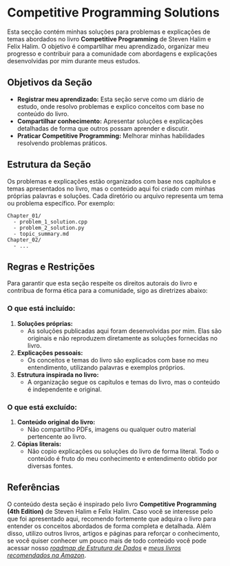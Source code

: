# Competitive Programming Solutions

Esta secção contém minhas soluções para problemas e explicações de temas abordados no livro **Competitive Programming** de Steven Halim e Felix Halim. O objetivo é compartilhar meu aprendizado, organizar meu progresso e contribuir para a comunidade com abordagens e explicações desenvolvidas por mim durante meus estudos.

## Objetivos da Seção

- **Registrar meu aprendizado:** Esta seção serve como um diário de estudo, onde resolvo problemas e explico conceitos com base no conteúdo do livro.
- **Compartilhar conhecimento:** Apresentar soluções e explicações detalhadas de forma que outros possam aprender e discutir.
- **Praticar Competitive Programming:** Melhorar minhas habilidades resolvendo problemas práticos.

## Estrutura da Seção

Os problemas e explicações estão organizados com base nos capítulos e temas apresentados no livro, mas o conteúdo aqui foi criado com minhas próprias palavras e soluções. Cada diretório ou arquivo representa um tema ou problema específico. Por exemplo:

```
Chapter_01/
  - problem_1_solution.cpp
  - problem_2_solution.py
  - topic_summary.md
Chapter_02/
  - ...
```

## Regras e Restrições

Para garantir que esta seção respeite os direitos autorais do livro e contribua de forma ética para a comunidade, sigo as diretrizes abaixo:

### O que está incluído:

1. **Soluções próprias:**
   - As soluções publicadas aqui foram desenvolvidas por mim. Elas são originais e não reproduzem diretamente as soluções fornecidas no livro.
2. **Explicações pessoais:**
   - Os conceitos e temas do livro são explicados com base no meu entendimento, utilizando palavras e exemplos próprios.
3. **Estrutura inspirada no livro:**
   - A organização segue os capítulos e temas do livro, mas o conteúdo é independente e original.

### O que está excluído:

1. **Conteúdo original do livro:**
   - Não compartilho PDFs, imagens ou qualquer outro material pertencente ao livro.
2. **Cópias literais:**
   - Não copio explicações ou soluções do livro de forma literal. Todo o conteúdo é fruto do meu conhecimento e entendimento obtido por diversas fontes.

## Referências

O conteúdo desta seção é inspirado pelo livro **Competitive Programming (4th Edition)** de Steven Halim e Felix Halim. Caso você se interesse pelo que foi apresentado aqui, recomendo fortemente que adquira o livro para entender os conceitos abordados de forma completa e detalhada. Além disso, utilizo outros livros, artigos e páginas para reforçar o conhecimento, se você quiser conhecer um pouco mais de todo conteúdo você pode acessar nosso [_roadmap de Estrutura de Dados_](../data-structures-n-algorithms/roadmap/README.md) e [_meus livros recomendados na Amazon_](https://www.amazon.com.br/hz/wishlist/ls/1H9V3WSX9UBSG?ref_=wl_share).
